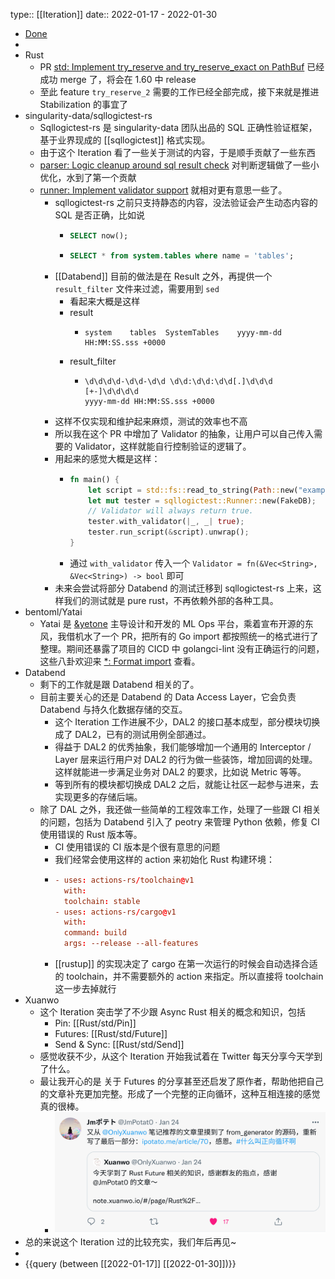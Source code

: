 type:: [[Iteration]]
date:: 2022-01-17 - 2022-01-30

- [Done](https://github.com/users/Xuanwo/projects/2/views/1?filterQuery=iteration%3A%22Iteration+5%22)
-
- Rust
	- PR [std: Implement try_reserve and try_reserve_exact on PathBuf](https://github.com/rust-lang/rust/pull/92513) 已经成功 merge 了，将会在 1.60 中 release
	- 至此 feature `try_reserve_2` 需要的工作已经全部完成，接下来就是推进 Stabilization 的事宜了
- singularity-data/sqllogictest-rs
	- Sqllogictest-rs 是 singularity-data 团队出品的 SQL 正确性验证框架，基于业界现成的 [[sqllogictest]] 格式实现。
	- 由于这个 Iteration 看了一些关于测试的内容，于是顺手贡献了一些东西
	- [parser: Logic cleanup around sql result check](https://github.com/singularity-data/sqllogictest-rs/pull/14) 对判断逻辑做了一些小优化，水到了第一个贡献
	- [runner: Implement validator support](https://github.com/singularity-data/sqllogictest-rs/pull/15) 就相对更有意思一些了。
		- sqllogictest-rs 之前只支持静态的内容，没法验证会产生动态内容的 SQL 是否正确，比如说
			- ```SQL
			  SELECT now();
			  ```
			- ```SQL
			  SELECT * from system.tables where name = 'tables';
			  ```
		- [[Databend]] 目前的做法是在 Result 之外，再提供一个 `result_filter` 文件来过滤，需要用到 `sed`
			- 看起来大概是这样
			- result
				- ```text
				  system	tables	SystemTables	yyyy-mm-dd HH:MM:SS.sss +0000
				  ```
			- result_filter
				- ```text
				  \d\d\d\d-\d\d-\d\d \d\d:\d\d:\d\d[.]\d\d\d [+-]\d\d\d\d
				  yyyy-mm-dd HH:MM:SS.sss +0000
				  ```
		- 这样不仅实现和维护起来麻烦，测试的效率也不高
		- 所以我在这个 PR 中增加了 Validator 的抽象，让用户可以自己传入需要的 Validator，这样就能自行控制验证的逻辑了。
		- 用起来的感觉大概是这样：
			- ```rust
			  fn main() {
			      let script = std::fs::read_to_string(Path::new("examples/validator.slt")).unwrap();
			      let mut tester = sqllogictest::Runner::new(FakeDB);
			      // Validator will always return true.
			      tester.with_validator(|_, _| true);
			      tester.run_script(&script).unwrap();
			  }
			  ```
			- 通过 `with_validator` 传入一个 `Validator = fn(&Vec<String>, &Vec<String>) -> bool` 即可
		- 未来会尝试将部分 Databend 的测试迁移到 sqllogictest-rs 上来，这样我们的测试就是 pure rust，不再依赖外部的各种工具。
- bentoml/Yatai
	- Yatai 是 [&yetone](https://github.com/yetone) 主导设计和开发的 ML Ops 平台，乘着宣布开源的东风，我借机水了一个 PR，把所有的 Go import 都按照统一的格式进行了整理。期间还暴露了项目的 CICD 中 golangci-lint 没有正确运行的问题，这些八卦欢迎来 [*: Format import](https://github.com/bentoml/Yatai/pull/142) 查看。
- Databend
	- 剩下的工作就是跟 Databend 相关的了。
	- 目前主要关心的还是 Databend 的 Data Access Layer，它会负责 Databend 与持久化数据存储的交互。
		- 这个 Iteration 工作进展不少，DAL2 的接口基本成型，部分模块切换成了 DAL2，已有的测试用例全部通过。
		- 得益于 DAL2 的优秀抽象，我们能够增加一个通用的 Interceptor / Layer 层来运行用户对 DAL2 的行为做一些装饰，增加回调的处理。 这样就能进一步满足业务对 DAL2 的要求，比如说 Metric 等等。
		- 等到所有的模块都切换成 DAL2 之后，就能让社区一起参与进来，去实现更多的存储后端。
	- 除了 DAL 之外，我还做一些简单的工程效率工作，处理了一些跟 CI 相关的问题，包括为 Databend 引入了 peotry 来管理 Python 依赖，修复 CI 使用错误的 Rust 版本等。
		- CI 使用错误的 CI 版本是个很有意思的问题
		- 我们经常会使用这样的 action 来初始化 Rust 构建环境：
		- ```toml
		  - uses: actions-rs/toolchain@v1
		    with:
		    toolchain: stable
		  - uses: actions-rs/cargo@v1
		    with:
		    command: build
		    args: --release --all-features
		  ```
		- [[rustup]] 的实现决定了 cargo 在第一次运行的时候会自动选择合适的 toolchain，并不需要额外的 action 来指定。所以直接将 toolchain 这一步去掉就行
- Xuanwo
	- 这个 Iteration 突击学了不少跟 Async Rust 相关的概念和知识，包括
		- Pin: [[Rust/std/Pin]]
		- Futures: [[Rust/std/Future]]
		- Send & Sync: [[Rust/std/Send]]
	- 感觉收获不少，从这个 Iteration 开始我试着在 Twitter 每天分享今天学到了什么。
	- 最让我开心的是 关于 Futures 的分享甚至还启发了原作者，帮助他把自己的文章补充更加完整。形成了一个完整的正向循环，这种互相连接的感觉真的很棒。
		- ![image.png](../assets/image_1643361629991_0.png)
- 总的来说这个 Iteration 过的比较充实，我们年后再见~
-
- {{query (between [[2022-01-17]] [[2022-01-30]])}}